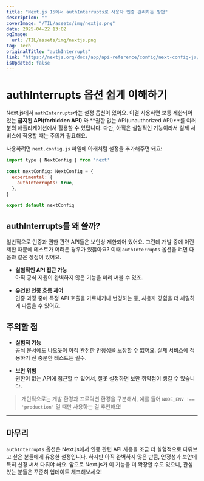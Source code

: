 ```yaml
---
title: "Next.js 15에서 authInterrupts로 사용자 인증 관리하는 방법"
description: ""
coverImage: "/TIL/assets/img/nextjs.png"
date: 2025-04-22 13:02
ogImage: 
  url: /TIL/assets/img/nextjs.png
tag: Tech
originalTitle: "authInterrupts"
link: "https://nextjs.org/docs/app/api-reference/config/next-config-js/authInterrupts"
isUpdated: false
---
```



# authInterrupts 옵션 쉽게 이해하기

Next.js에서 `authInterrupts`라는 설정 옵션이 있어요. 이걸 사용하면 보통 제한되어 있는 **금지된 API(forbidden API)** 와 **권한 없는 API(unauthorized API)**를 여러분의 애플리케이션에서 활용할 수 있답니다. 다만, 아직은 실험적인 기능이라서 실제 서비스에 적용할 때는 주의가 필요해요.

사용하려면 `next.config.js` 파일에 아래처럼 설정을 추가해주면 돼요:

```js
import type { NextConfig } from 'next'
 
const nextConfig: NextConfig = {
  experimental: {
    authInterrupts: true,
  },
}
 
export default nextConfig
```

## authInterrupts를 왜 쓸까?

일반적으로 인증과 권한 관련 API들은 보안상 제한되어 있어요. 그런데 개발 중에 이런 제한 때문에 테스트가 어려운 경우가 있잖아요? 이때 `authInterrupts` 옵션을 켜면 다음과 같은 장점이 있어요.

- **실험적인 API 접근 가능**  
  아직 공식 지원이 완벽하지 않은 기능을 미리 써볼 수 있죠.

- **유연한 인증 흐름 제어**  
  인증 과정 중에 특정 API 호출을 가로채거나 변경하는 등, 사용자 경험을 더 세밀하게 다듬을 수 있어요.

## 주의할 점

- **실험적 기능**  
  공식 문서에도 나오듯이 아직 완전한 안정성을 보장할 수 없어요. 실제 서비스에 적용하기 전 충분한 테스트는 필수.

- **보안 위험**  
  권한이 없는 API에 접근할 수 있어서, 잘못 설정하면 보안 취약점이 생길 수 있습니다.

> 개인적으로는 개발 환경과 프로덕션 환경을 구분해서, 예를 들어 `NODE_ENV !== 'production'` 일 때만 사용하는 걸 추천해요!

---

## 마무리

`authInterrupts` 옵션은 Next.js에서 인증 관련 API 사용을 조금 더 실험적으로 다뤄보고 싶은 분들에게 유용한 설정입니다. 하지만 아직 완벽하지 않은 만큼, 안정성과 보안에 특히 신경 써서 다뤄야 해요. 앞으로 Next.js가 이 기능을 더 확장할 수도 있으니, 관심 있는 분들은 꾸준히 업데이트 체크해보세요!